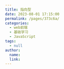 ```yaml
---
title: 指向型
date: 2023-08-01 17:15:00
permalink: /pages/373c6a/
categories:
  - web前端
  - 基础学习
  - JavaScript
tags:
  - null
author: 
  name: 
  link: 
---
```

